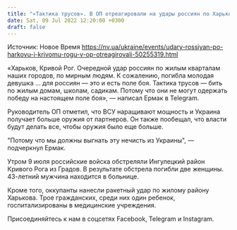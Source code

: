 ```yaml
---
title: "«Тактика трусов». В ОП отреагировали на удары россиян по Харькову и Кривому Рогу"
date: Sat, 09 Jul 2022 12:20:00 +0300
draft: false
---
```

Источник: Новое Время https://nv.ua/ukraine/events/udary-rossiyan-po-harkovu-i-krivomu-rogu-v-op-otreagirovali-50255319.html


«Харьков, Кривой Рог. Очередной удар россиян по жилым кварталам наших городов, по мирным людям. К сожалению, погибла молодая девушка ... для россиян — это и есть поле боя. Тактика трусов — бить по жилым домам, школам, садикам. Потому что они не могут одержать победу на настоящем поле боя», — написал Ермак в Telegram.

Руководитель ОП отметил, что ВСУ наращивают мощность и Украина получает больше оружия от партнеров. Он также пообещал, что власти будут делать все, чтобы оружия было еще больше.

 "Потому что мы должны выгнать эту нечисть из Украины", — подчеркнул Ермак.

Утром 9 июля российские войска обстреляли Ингулецкий район Кривого Рога из Градов. В результате обстрела погибли две женщины. 43-летний мужчина находится в больнице.

Кроме того, оккупанты нанесли ракетный удар по жилому району Харькова. Трое гражданских, среди них один ребенок, госпитализированы в медицинские учреждения.

Присоединяйтесь к нам в соцсетях Facebook, Telegram и Instagram.
